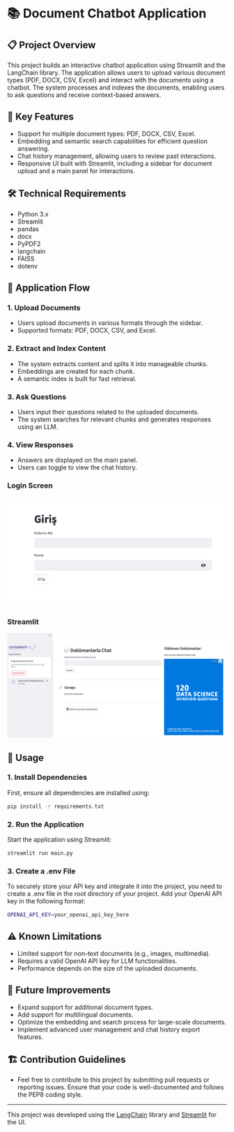 # 📚 Document Chatbot Application

## 📋 Project Overview
This project builds an interactive chatbot application using Streamlit and the LangChain library. The application allows users to upload various document types (PDF, DOCX, CSV, Excel) and interact with the documents using a chatbot. The system processes and indexes the documents, enabling users to ask questions and receive context-based answers.

## 🌟 Key Features

* Support for multiple document types: PDF, DOCX, CSV, Excel.
* Embedding and semantic search capabilities for efficient question answering.
* Chat history management, allowing users to review past interactions.
* Responsive UI built with Streamlit, including a sidebar for document upload and a main panel for interactions.

## 🛠️ Technical Requirements

* Python 3.x
* Streamlit
* pandas
* docx
* PyPDF2
* langchain
* FAISS
* dotenv

## 🧰 Application Flow

### 1. Upload Documents
   - Users upload documents in various formats through the sidebar.
   - Supported formats: PDF, DOCX, CSV, and Excel.

### 2. Extract and Index Content
   - The system extracts content and splits it into manageable chunks.
   - Embeddings are created for each chunk.
   - A semantic index is built for fast retrieval.

### 3. Ask Questions
   - Users input their questions related to the uploaded documents.
   - The system searches for relevant chunks and generates responses using an LLM.

### 4. View Responses
   - Answers are displayed on the main panel.
   - Users can toggle to view the chat history.

### Login Screen

<div align="center">
  <img src="images/login.png" alt="login Interface" width="500">
</div>

### Streamlit

<div align="center">
  <img src="images/streamlit.png" alt="Application Architecture" width="600">
</div>

## 🚀 Usage

### 1. Install Dependencies
First, ensure all dependencies are installed using:
```bash
pip install -r requirements.txt
```

### 2. Run the Application
Start the application using Streamlit:
```bash
streamlit run main.py
```
### 3. Create a .env File
To securely store your API key and integrate it into the project, you need to create a .env file in the root directory of your project. Add your OpenAI API key in the following format:
```bash
OPENAI_API_KEY=your_openai_api_key_here
```

## ⚠️ Known Limitations
- Limited support for non-text documents (e.g., images, multimedia).
- Requires a valid OpenAI API key for LLM functionalities.
- Performance depends on the size of the uploaded documents.

## 📖 Future Improvements
- Expand support for additional document types.
- Add support for multilingual documents.
- Optimize the embedding and search process for large-scale documents.
- Implement advanced user management and chat history export features.

## 🏗️ Contribution Guidelines
- Feel free to contribute to this project by submitting pull requests or reporting issues. Ensure that your code is well-documented and follows the PEP8 coding style.
----
This project was developed using the [LangChain](https://github.com/hwchase17/langchain) library and [Streamlit](https://streamlit.io/) for the UI.

